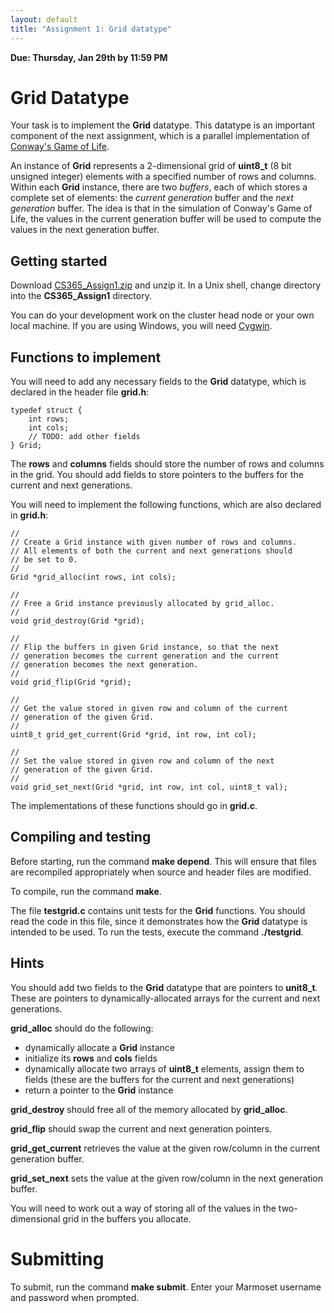 ```yaml
---
layout: default
title: "Assignment 1: Grid datatype"
---
```


**Due: Thursday, Jan 29th by 11:59 PM**

Grid Datatype
=============

Your task is to implement the **Grid** datatype. This datatype is an important component of the next assignment, which is a parallel implementation of [Conway's Game of Life](http://en.wikipedia.org/wiki/Conway's_Game_of_Life).

An instance of **Grid** represents a 2-dimensional grid of **uint8\_t** (8 bit unsigned integer) elements with a specified number of rows and columns. Within each **Grid** instance, there are two *buffers*, each of which stores a complete set of elements: the *current generation* buffer and the *next generation* buffer. The idea is that in the simulation of Conway's Game of Life, the values in the current generation buffer will be used to compute the values in the next generation buffer.

Getting started
---------------

Download [CS365\_Assign1.zip](CS365_Assign1.zip) and unzip it. In a Unix shell, change directory into the **CS365\_Assign1** directory.

You can do your development work on the cluster head node or your own local machine. If you are using Windows, you will need [Cygwin](http://cygwin.com/).

Functions to implement
----------------------

You will need to add any necessary fields to the **Grid** datatype, which is declared in the header file **grid.h**:

    typedef struct {
        int rows;
        int cols;
        // TODO: add other fields
    } Grid;

The **rows** and **columns** fields should store the number of rows and columns in the grid. You should add fields to store pointers to the buffers for the current and next generations.

You will need to implement the following functions, which are also declared in **grid.h**:

    // 
    // Create a Grid instance with given number of rows and columns.
    // All elements of both the current and next generations should
    // be set to 0.
    // 
    Grid *grid_alloc(int rows, int cols);

    // 
    // Free a Grid instance previously allocated by grid_alloc.
    // 
    void grid_destroy(Grid *grid);

    // 
    // Flip the buffers in given Grid instance, so that the next
    // generation becomes the current generation and the current
    // generation becomes the next generation.
    // 
    void grid_flip(Grid *grid);

    //
    // Get the value stored in given row and column of the current
    // generation of the given Grid.
    //
    uint8_t grid_get_current(Grid *grid, int row, int col);

    //
    // Set the value stored in given row and column of the next
    // generation of the given Grid.
    //
    void grid_set_next(Grid *grid, int row, int col, uint8_t val);

The implementations of these functions should go in **grid.c**.

Compiling and testing
---------------------

Before starting, run the command **make depend**. This will ensure that files are recompiled appropriately when source and header files are modified.

To compile, run the command **make**.

The file **testgrid.c** contains unit tests for the **Grid** functions. You should read the code in this file, since it demonstrates how the **Grid** datatype is intended to be used. To run the tests, execute the command **./testgrid**.

Hints
-----

You should add two fields to the **Grid** datatype that are pointers to **unit8\_t**. These are pointers to dynamically-allocated arrays for the current and next generations.

**grid\_alloc** should do the following:

-   dynamically allocate a **Grid** instance
-   initialize its **rows** and **cols** fields
-   dynamically allocate two arrays of **uint8\_t** elements, assign them to fields (these are the buffers for the current and next generations)
-   return a pointer to the **Grid** instance

**grid\_destroy** should free all of the memory allocated by **grid\_alloc**.

**grid\_flip** should swap the current and next generation pointers.

**grid\_get\_current** retrieves the value at the given row/column in the current generation buffer.

**grid\_set\_next** sets the value at the given row/column in the next generation buffer.

You will need to work out a way of storing all of the values in the two-dimensional grid in the buffers you allocate.

Submitting
==========

To submit, run the command **make submit**. Enter your Marmoset username and password when prompted.
